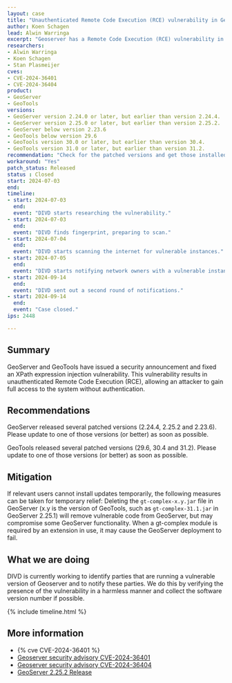 ```yaml
---
layout: case
title: "Unauthenticated Remote Code Execution (RCE) vulnerability in Geoserver"
author: Koen Schagen
lead: Alwin Warringa
excerpt: "Geoserver has a Remote Code Execution (RCE) vulnerability in evaluating property name expressions"
researchers:
- Alwin Warringa
- Koen Schagen
- Stan Plasmeijer
cves:
- CVE-2024-36401
- CVE-2024-36404
product:
- GeoServer
- GeoTools
versions:
- GeoServer version 2.24.0 or later, but earlier than version 2.24.4.
- GeoServer version 2.25.0 or later, but earlier than version 2.25.2.
- GeoServer below version 2.23.6
- GeoTools below version 29.6
- GeoTools version 30.0 or later, but earlier than version 30.4.
- GeoTools version 31.0 or later, but earlier than version 31.2.    
recommendation: "Check for the patched versions and get those installed"
workaround: "Yes"
patch_status: Released
status : Closed
start: 2024-07-03
end:
timeline:
- start: 2024-07-03
  end:
  event: "DIVD starts researching the vulnerability."
- start: 2024-07-03
  end:
  event: "DIVD finds fingerprint, preparing to scan."
- start: 2024-07-04
  end:
  event: "DIVD starts scanning the internet for vulnerable instances."
- start: 2024-07-05
  end:
  event: "DIVD starts notifying network owners with a vulnerable instance in their network."
- start: 2024-09-14
  end:
  event: "DIVD sent out a second round of notifications."
- start: 2024-09-14
  end:
  event: "Case closed."
ips: 2448

---
```


## Summary
GeoServer and GeoTools have issued a security announcement and fixed an XPath expression injection vulnerability. This vulnerability results in unauthenticated Remote Code Execution (RCE), allowing an attacker to gain full access to the system without authentication.

## Recommendations
GeoServer released several patched versions (2.24.4, 2.25.2 and 2.23.6). Please update to one of those versions (or better) as soon as possible.

GeoTools released several patched versions (29.6, 30.4 and 31.2). Please update to one of those versions (or better) as soon as possible.

## Mitigation
If relevant users cannot install updates temporarily, the following measures can be taken for temporary relief: Deleting the `gt-complex-x.y.jar` file in GeoServer (x.y is the version of GeoTools, such as `gt-complex-31.1.jar` in GeoServer 2.25.1) will remove vulnerable code from GeoServer, but may compromise some GeoServer functionality. When a gt-complex module is required by an extension in use, it may cause the GeoServer deployment to fail.

## What we are doing
DIVD is currently working to identify parties that are running a vulnerable version of Geoserver and to notify these parties. We do this by verifying the presence of the vulnerability in a harmless manner and collect the software version number if possible.

{% include timeline.html %}

## More information

* {% cve CVE-2024-36401 %}
* [Geoserver security advisory CVE-2024-36401](https://github.com/geoserver/geoserver/security/advisories/GHSA-6jj6-gm7p-fcvv)
* [Geoserver security advisory CVE-2024-36404](https://github.com/geotools/geotools/security/advisories/GHSA-w3pj-wh35-fq8w)
* [GeoServer 2.25.2 Release](https://geoserver.org/announcements/vulnerability/2024/06/18/geoserver-2-25-2-released.html)
